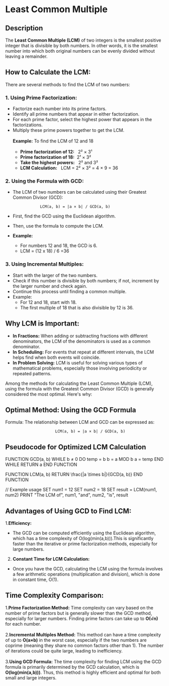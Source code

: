 # Least Common Multiple
## Description
The **Least Common Multiple (LCM)** of two integers is the smallest positive integer that is divisible by both numbers. In other words, it is the smallest number into which both original numbers can be evenly divided without leaving a remainder.

## How to Calculate the LCM:
There are several methods to find the LCM of two numbers:
### 1. Using Prime Factorization:
- Factorize each number into its prime factors.
- Identify all prime numbers that appear in either factorization.
- For each prime factor, select the highest power that appears in the factorizations.
- Multiply these prime powers together to get the LCM.<br><br>
  **Example:** To find the LCM of 12 and 18<br><br>
   - **Prime factorization of 12:** &nbsp; 2² × 3¹<br>
   - **Prime factorization of 18:** &nbsp;2¹ × 3²<br>
   - **Take the highest powers:** &nbsp; 2² and 3² <br>
   - **LCM Calculation:** &nbsp; LCM = 2² × 3² = 4 × 9 = 36<br>

### 2. Using the Formula with GCD:
- The LCM of two numbers can be calculated using their Greatest Common Divisor (GCD):
                          
                  LCM(a, b) = |a × b| / GCD(a, b)

- First, find the GCD using the Euclidean algorithm.
- Then, use the formula to compute the LCM.
-  **Example:**
    - For numbers 12 and 18, the GCD is 6.
    - LCM = (12 x 18) / 6 =36

### 3. Using Incremental Multiples:
- Start with the larger of the two numbers.
- Check if this number is divisible by both numbers; if not, increment by the larger number and check again.
- Continue this process until finding a common multiple.
- Example:
   - For 12 and 18, start with 18.
   - The first multiple of 18 that is also divisible by 12 is 36.
## Why LCM is Important:
- **In Fractions:** When adding or subtracting fractions with different denominators, the LCM of the denominators is used as a common denominator.
- **In Scheduling:** For events that repeat at different intervals, the LCM helps find when both events will coincide.
- **In Problem Solving:** LCM is useful for solving various types of mathematical problems, especially those involving periodicity or repeated patterns.
 
Among the methods for calculating the Least Common Multiple (LCM), using the formula with the Greatest Common Divisor (GCD) is generally considered the most optimal. Here's why:
## Optimal Method: Using the GCD Formula
Formula:
The relationship between LCM and GCD can be expressed as:<br>

                          LCM(a, b) = |a × b| / GCD(a, b)

 ## Pseudocode for Optimized LCM Calculation
 
FUNCTION GCD(a, b) WHILE b ≠ 0 DO temp = b b = a MOD b a = temp END WHILE RETURN a END FUNCTION

FUNCTION LCM(a, b) RETURN \frac{|a \times b|}{GCD(a, b)} END FUNCTION

// Example usage SET num1 = 12 SET num2 = 18 SET result = LCM(num1, num2) PRINT "The LCM of", num1, "and", num2, "is", result

## ​Advantages of Using GCD to Find LCM:
1.**Efficiency:**
- The GCD can be computed efficiently using the Euclidean algorithm, which has a time
  complexity of O(log(min(a,b))).This is significantly faster than the iterative or prime factorization methods, especially for large numbers.<br>
2. **Constant Time for LCM Calculation:**
  - Once you have the GCD, calculating the LCM using the formula involves a few arithmetic operations (multiplication and division), which is done in constant time, 
O(1).<br>

## Time Complexity Comparison:
1.**Prime Factorization Method:**
Time complexity can vary based on the number of prime factors but is generally slower than the GCD method, especially for larger numbers. Finding prime factors can take up to **O(√n)** for each number.<br><br>
2.**Incremental Multiples Method:**
This method can have a time complexity of up to **O(a×b)** in the worst case, especially if the two numbers are coprime (meaning they share no common factors other than 1). The number of iterations could be quite large, leading to inefficiency.<br><br>
3.**Using GCD Formula:**
The time complexity for finding LCM using the GCD formula is primarily determined by the GCD calculation, which is **O(log(min(a,b)))**. Thus, this method is highly efficient and optimal for both small and large integers.




​

​



